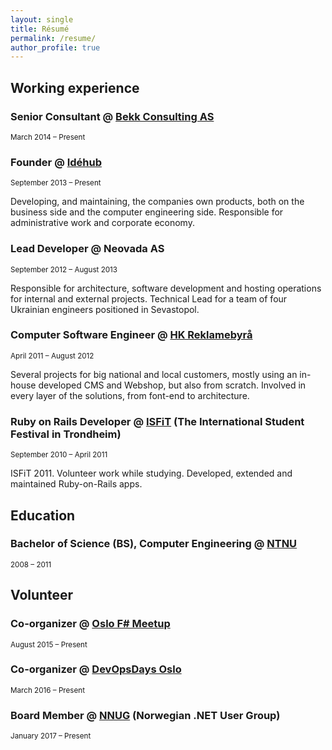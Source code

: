 ```yaml
---
layout: single
title: Résumé
permalink: /resume/
author_profile: true
---
```


## Working experience

### Senior Consultant @ [Bekk Consulting AS](http://www.bekk.no)

<small>March 2014 – Present</small>

### Founder @ [Idéhub](http://www.idehub.com)

<small>September 2013 – Present</small>

Developing, and maintaining, the companies own products, both on the business side and the computer engineering side. Responsible for administrative work and corporate economy.

### Lead Developer @ Neovada AS

<small>September 2012 – August 2013</small>

Responsible for architecture, software development and hosting operations for internal and external projects. Technical Lead for a team of four Ukrainian engineers positioned in Sevastopol.

### Computer Software Engineer @ [HK Reklamebyrå](http://www.h-k.no)

<small>April 2011 – August 2012</small>

Several projects for big national and local customers, mostly using an in-house developed CMS and Webshop, but also from scratch. Involved in every layer of the solutions, from font-end to architecture.

### Ruby on Rails Developer @ [ISFiT](http://www.isfit.no) (The International Student Festival in Trondheim)

<small>September 2010 – April 2011</small>

ISFiT 2011. Volunteer work while studying. Developed, extended and maintained Ruby-on-Rails apps.

## Education

### Bachelor of Science (BS), Computer Engineering @ [NTNU](https://www.ntnu.no/)
<small>2008 – 2011</small>

## Volunteer

### Co-organizer @ [Oslo F# Meetup](http://www.meetup.com/OsloFSharp/)

<small>August 2015 – Present</small>

### Co-organizer @ [DevOpsDays Oslo](https://www.devopsdays.org/events/2016-oslo/welcome/)

<small>March 2016 – Present</small>

### Board Member @ [NNUG](https://www.meetup.com/NNUGOslo/) (Norwegian .NET User Group)

<small>January 2017 – Present</small>
